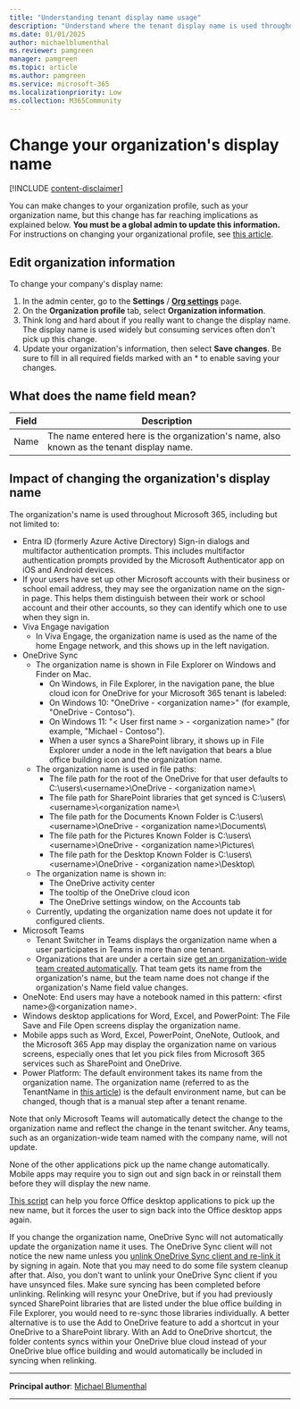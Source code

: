 ```yaml
---
title: "Understanding tenant display name usage"
description: "Understand where the tenant display name is used throughout M365"
ms.date: 01/01/2025
author: michaelblumenthal
ms.reviewer: pamgreen
manager: pamgreen
ms.topic: article
ms.author: pamgreen
ms.service: microsoft-365
ms.localizationpriority: Low
ms.collection: M365Community
---
```


# Change your organization's display name

[!INCLUDE [content-disclaimer](includes/content-disclaimer.md)]
  
You can make changes to your organization profile, such as your organization name, but this change has far reaching implications as explained below. **You must be a global admin to update this information.**
For instructions on changing your organizational profile, see [this article](/microsoft-365/admin/manage/change-address-contact-and-more?view=o365-worldwide&preserve-view=true).
  
## Edit organization information

To change your company's display name:
  
1. In the admin center, go to the **Settings** / **[Org settings](https://go.microsoft.com/fwlink/p/?linkid=2053743)** page.
2. On the **Organization profile** tab, select **Organization information**.
3. Think long and hard about if you really want to change the display name.  The display name is used widely but consuming services often don't pick up this change.
4. Update your organization's information, then select **Save changes**. Be sure to fill in all required fields marked with an * to enable saving your changes.

## What does the name field mean?

| Field | Description |
|---------|---------|
|Name | The name entered here is the organization's name, also known as the tenant display name. |

## Impact of changing the organization's display name

The organization's name is used throughout Microsoft 365, including but not limited to:  

* Entra ID (formerly Azure Active Directory) Sign-in dialogs and multifactor authentication prompts. This includes multifactor authentication prompts provided by the Microsoft Authenticator app on iOS and Android devices.
* If your users have set up other Microsoft accounts with their business or school email address, they may see the organization name on the sign-in page. This helps them distinguish between their work or school account and their other accounts, so they can identify which one to use when they sign in.
* Viva Engage navigation
  * In Viva Engage, the organization name is used as the name of the home Engage network, and this shows up in the left navigation.  
* OneDrive Sync
  * The organization name is shown in File Explorer on Windows and Finder on Mac.
    * On Windows, in File Explorer, in the navigation pane, the blue cloud icon for OneDrive for your Microsoft 365 tenant is labeled:
    * On Windows 10: "OneDrive - \<organization name\>" (for example, "OneDrive - Contoso").
    * On Windows 11: "\< User first name \> - \<organization name\>" (for example, "Michael - Contoso").
    * When a user syncs a SharePoint library, it shows up in File Explorer under a node in the left navigation that bears a blue office building icon and the organization name.
  * The organization name is used in file paths:
    * The file path for the root of the OneDrive for that user defaults to C:\users\\<username\>\OneDrive - \<organization name\>\
    * The file path for SharePoint libraries that get synced is C:\users\\<username\>\\<organization name\>\
    * The file path for the Documents Known Folder is C:\users\\<username\>\OneDrive - \<organization name\>\Documents\
    * The file path for the Pictures Known Folder is C:\users\\<username\>\OneDrive - \<organization name\>\Pictures\
    * The file path for the Desktop Known Folder is C:\users\\<username\>\OneDrive - \<organization name\>\Desktop\
  * The organization name is shown in:
    * The OneDrive activity center
    * The tooltip of the OneDrive cloud icon
    * The OneDrive settings window, on the Accounts tab
  * Currently, updating the organization name does not update it for configured clients.
* Microsoft Teams
  * Tenant Switcher in Teams displays the organization name when a user participates in Teams in more than one tenant.
  * Organizations that are under a certain size [get an organization-wide team created automatically](/microsoftteams/create-an-org-wide-team). That team gets its name from the organization's name, but the team name does not change if the organization's Name field value changes.
* OneNote: End users may have a notebook named in this pattern: \<first name>@\<organization name>.
* Windows desktop applications for Word, Excel, and PowerPoint: The File Save and File Open screens display the organization name.  
* Mobile apps such as Word, Excel, PowerPoint, OneNote, Outlook, and the Microsoft 365 App may display the organization name on various screens, especially ones that let you pick files from Microsoft 365 services such as SharePoint and OneDrive.
* Power Platform: The default environment takes its name from the organization name. The organization name (referred to as the TenantName in [this article](/power-platform/guidance/adoption/secure-default-environment#rename-the-default-environment)) is the default environment name, but can be changed, though that is a manual step after a tenant rename.

Note that only Microsoft Teams will automatically detect the change to the organization name and reflect the change in the tenant switcher. Any teams, such as an organization-wide team named with the company name, will not update.

None of the other applications pick up the name change automatically. Mobile apps may require you to sign out and sign back in or reinstall them before they will display the new name.

[This script](/office/troubleshoot/activation/reset-office-365-proplus-activation-state) can help you force Office desktop applications to pick up the new name, but it forces the user to sign back into the Office desktop apps again.

If you change the organization name, OneDrive Sync will not automatically update the organization name it uses. The OneDrive Sync client will not notice the new name unless you [unlink OneDrive Sync client and re-link it](https://support.microsoft.com/office/unlink-and-re-link-onedrive-3c4680bf-cc36-4204-9ca5-e7b24cdd23ea) by signing in again. Note that you may need to do some file system cleanup after that. Also, you don't want to unlink your OneDrive Sync client if you have unsynced files. Make sure syncing has been completed before unlinking. Relinking will resync your OneDrive, but if you had previously synced SharePoint libraries that are listed under the blue office building in File Explorer, you would need to re-sync those libraries individually. A better alternative is to use the Add to OneDrive feature to add a shortcut in your OneDrive to a SharePoint library. With an Add to OneDrive shortcut, the folder contents syncs within your OneDrive blue cloud instead of your OneDrive blue office building and would automatically be included in syncing when relinking.

---

**Principal author**: [Michael Blumenthal](https://www.linkedin.com/in/michaelbblumenthal/)

---
